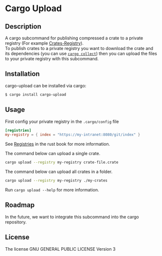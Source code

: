 # Cargo Upload

## Description
A cargo subcommand for publishing compressed a crate to a private registry (For example [Crates-Registry](https://github.com/TalRoni/crates-registry)).\
To publish crates to a private registry you want to download the crate and its dependencies (you can use [`cargo collect`](https://crates.io/crates/cargo-collect)) then you can upload the files to your private registry with this subcommand.

## Installation
cargo-upload can be installed via cargo:
```bash
$ cargo install cargo-upload
```
## Usage
First config your private registry in the `.cargo/config` file
```toml
[registries]
my-registry = { index = "https://my-intranet:8080/git/index" }
```
See [Registries](https://doc.rust-lang.org/cargo/reference/registries.html) in the rust book for more information.

The command below can upload a single crate.
```bash
cargo upload --registry my-registry crate-file.crate
```

The command below can upload all crates in a folder.
```bash
cargo upload --registry my-registry ./my-crates
```

Run `cargo upload --help` for more information.

## Roadmap
In the future, we want to integrate this subcommand into the cargo repository.

## License
The license GNU GENERAL PUBLIC LICENSE Version 3
